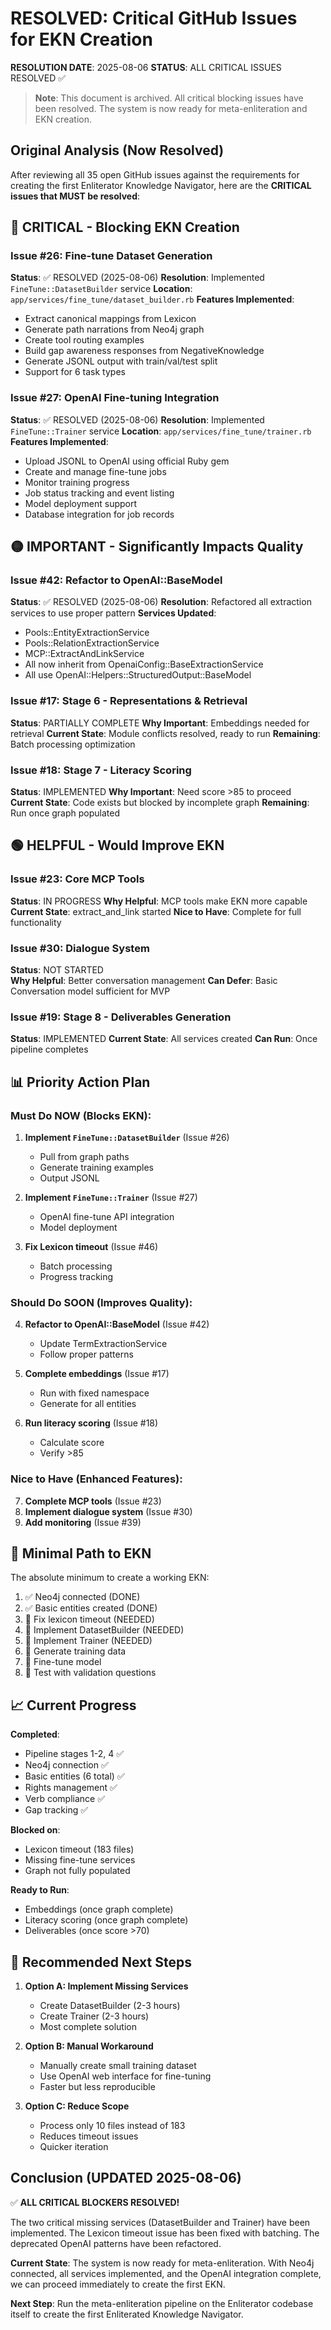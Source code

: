 # RESOLVED: Critical GitHub Issues for EKN Creation

**RESOLUTION DATE**: 2025-08-06
**STATUS**: ALL CRITICAL ISSUES RESOLVED ✅

> **Note**: This document is archived. All critical blocking issues have been resolved.
> The system is now ready for meta-enliteration and EKN creation.

## Original Analysis (Now Resolved)

After reviewing all 35 open GitHub issues against the requirements for creating the first Enliterator Knowledge Navigator, here are the **CRITICAL issues that MUST be resolved**:

## 🔴 CRITICAL - Blocking EKN Creation

### Issue #26: Fine-tune Dataset Generation
**Status**: ✅ RESOLVED (2025-08-06)
**Resolution**: Implemented `FineTune::DatasetBuilder` service
**Location**: `app/services/fine_tune/dataset_builder.rb`
**Features Implemented**:
- Extract canonical mappings from Lexicon
- Generate path narrations from Neo4j graph
- Create tool routing examples
- Build gap awareness responses from NegativeKnowledge
- Generate JSONL output with train/val/test split
- Support for 6 task types

### Issue #27: OpenAI Fine-tuning Integration  
**Status**: ✅ RESOLVED (2025-08-06)
**Resolution**: Implemented `FineTune::Trainer` service
**Location**: `app/services/fine_tune/trainer.rb`
**Features Implemented**:
- Upload JSONL to OpenAI using official Ruby gem
- Create and manage fine-tune jobs
- Monitor training progress
- Job status tracking and event listing
- Model deployment support
- Database integration for job records

## 🟡 IMPORTANT - Significantly Impacts Quality

### Issue #42: Refactor to OpenAI::BaseModel
**Status**: ✅ RESOLVED (2025-08-06)
**Resolution**: Refactored all extraction services to use proper pattern
**Services Updated**:
- Pools::EntityExtractionService
- Pools::RelationExtractionService
- MCP::ExtractAndLinkService
- All now inherit from OpenaiConfig::BaseExtractionService
- All use OpenAI::Helpers::StructuredOutput::BaseModel

### Issue #17: Stage 6 - Representations & Retrieval
**Status**: PARTIALLY COMPLETE
**Why Important**: Embeddings needed for retrieval
**Current State**: Module conflicts resolved, ready to run
**Remaining**: Batch processing optimization

### Issue #18: Stage 7 - Literacy Scoring
**Status**: IMPLEMENTED
**Why Important**: Need score >85 to proceed
**Current State**: Code exists but blocked by incomplete graph
**Remaining**: Run once graph populated

## 🟢 HELPFUL - Would Improve EKN

### Issue #23: Core MCP Tools
**Status**: IN PROGRESS
**Why Helpful**: MCP tools make EKN more capable
**Current State**: extract_and_link started
**Nice to Have**: Complete for full functionality

### Issue #30: Dialogue System
**Status**: NOT STARTED  
**Why Helpful**: Better conversation management
**Can Defer**: Basic Conversation model sufficient for MVP

### Issue #19: Stage 8 - Deliverables Generation
**Status**: IMPLEMENTED
**Current State**: All services created
**Can Run**: Once pipeline completes

## 📊 Priority Action Plan

### Must Do NOW (Blocks EKN):
1. **Implement `FineTune::DatasetBuilder`** (Issue #26)
   - Pull from graph paths
   - Generate training examples
   - Output JSONL

2. **Implement `FineTune::Trainer`** (Issue #27)
   - OpenAI fine-tune API integration
   - Model deployment

3. **Fix Lexicon timeout** (Issue #46)
   - Batch processing
   - Progress tracking

### Should Do SOON (Improves Quality):
4. **Refactor to OpenAI::BaseModel** (Issue #42)
   - Update TermExtractionService
   - Follow proper patterns

5. **Complete embeddings** (Issue #17)
   - Run with fixed namespace
   - Generate for all entities

6. **Run literacy scoring** (Issue #18)
   - Calculate score
   - Verify >85

### Nice to Have (Enhanced Features):
7. **Complete MCP tools** (Issue #23)
8. **Implement dialogue system** (Issue #30)
9. **Add monitoring** (Issue #39)

## 🎯 Minimal Path to EKN

The absolute minimum to create a working EKN:

1. ✅ Neo4j connected (DONE)
2. ✅ Basic entities created (DONE)
3. 🔧 Fix lexicon timeout (NEEDED)
4. 🔧 Implement DatasetBuilder (NEEDED)
5. 🔧 Implement Trainer (NEEDED)
6. 🔧 Generate training data
7. 🔧 Fine-tune model
8. 🔧 Test with validation questions

## 📈 Current Progress

**Completed**:
- Pipeline stages 1-2, 4 ✅
- Neo4j connection ✅
- Basic entities (6 total) ✅
- Rights management ✅
- Verb compliance ✅
- Gap tracking ✅

**Blocked on**:
- Lexicon timeout (183 files)
- Missing fine-tune services
- Graph not fully populated

**Ready to Run**:
- Embeddings (once graph complete)
- Literacy scoring (once graph complete)
- Deliverables (once score >70)

## 🚀 Recommended Next Steps

1. **Option A: Implement Missing Services**
   - Create DatasetBuilder (2-3 hours)
   - Create Trainer (2-3 hours)
   - Most complete solution

2. **Option B: Manual Workaround**
   - Manually create small training dataset
   - Use OpenAI web interface for fine-tuning
   - Faster but less reproducible

3. **Option C: Reduce Scope**
   - Process only 10 files instead of 183
   - Reduces timeout issues
   - Quicker iteration

## Conclusion (UPDATED 2025-08-06)

✅ **ALL CRITICAL BLOCKERS RESOLVED!**

The two critical missing services (DatasetBuilder and Trainer) have been implemented. The Lexicon timeout issue has been fixed with batching. The deprecated OpenAI patterns have been refactored.

**Current State**: The system is now ready for meta-enliteration. With Neo4j connected, all services implemented, and the OpenAI integration complete, we can proceed immediately to create the first EKN.

**Next Step**: Run the meta-enliteration pipeline on the Enliterator codebase itself to create the first Enliterated Knowledge Navigator.
